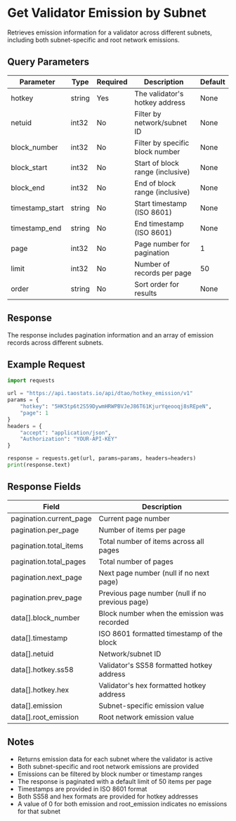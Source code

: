 # Get Validator Emission by Subnet

Retrieves emission information for a validator across different subnets, including both subnet-specific and root network emissions.

## Query Parameters

| Parameter | Type | Required | Description | Default |
|-----------|------|----------|-------------|---------|
| hotkey | string | Yes | The validator's hotkey address | None |
| netuid | int32 | No | Filter by network/subnet ID | None |
| block_number | int32 | No | Filter by specific block number | None |
| block_start | int32 | No | Start of block range (inclusive) | None |
| block_end | int32 | No | End of block range (inclusive) | None |
| timestamp_start | string | No | Start timestamp (ISO 8601) | None |
| timestamp_end | string | No | End timestamp (ISO 8601) | None |
| page | int32 | No | Page number for pagination | 1 |
| limit | int32 | No | Number of records per page | 50 |
| order | string | No | Sort order for results | None |

## Response

The response includes pagination information and an array of emission records across different subnets.

## Example Request

```python
import requests

url = "https://api.taostats.io/api/dtao/hotkey_emission/v1"
params = {
    "hotkey": "5HK5tp6t2S59DywmHRWPBVJeJ86T61KjurYqeooqj8sREpeN",
    "page": 1
}
headers = {
    "accept": "application/json",
    "Authorization": "YOUR-API-KEY"
}

response = requests.get(url, params=params, headers=headers)
print(response.text)
```

## Response Fields

| Field | Description |
|-------|-------------|
| pagination.current_page | Current page number |
| pagination.per_page | Number of items per page |
| pagination.total_items | Total number of items across all pages |
| pagination.total_pages | Total number of pages |
| pagination.next_page | Next page number (null if no next page) |
| pagination.prev_page | Previous page number (null if no previous page) |
| data[].block_number | Block number when the emission was recorded |
| data[].timestamp | ISO 8601 formatted timestamp of the block |
| data[].netuid | Network/subnet ID |
| data[].hotkey.ss58 | Validator's SS58 formatted hotkey address |
| data[].hotkey.hex | Validator's hex formatted hotkey address |
| data[].emission | Subnet-specific emission value |
| data[].root_emission | Root network emission value |

## Notes

- Returns emission data for each subnet where the validator is active
- Both subnet-specific and root network emissions are provided
- Emissions can be filtered by block number or timestamp ranges
- The response is paginated with a default limit of 50 items per page
- Timestamps are provided in ISO 8601 format
- Both SS58 and hex formats are provided for hotkey addresses
- A value of 0 for both emission and root_emission indicates no emissions for that subnet 